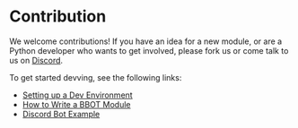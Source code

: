 # Contribution

We welcome contributions! If you have an idea for a new module, or are a Python developer who wants to get involved, please fork us or come talk to us on [Discord](https://discord.com/invite/PZqkgxu5SA).

To get started devving, see the following links:

- [Setting up a Dev Environment](./dev/dev_environment.md)
- [How to Write a BBOT Module](./dev/module_howto.md)
- [Discord Bot Example](./dev/discord_bot.md)
